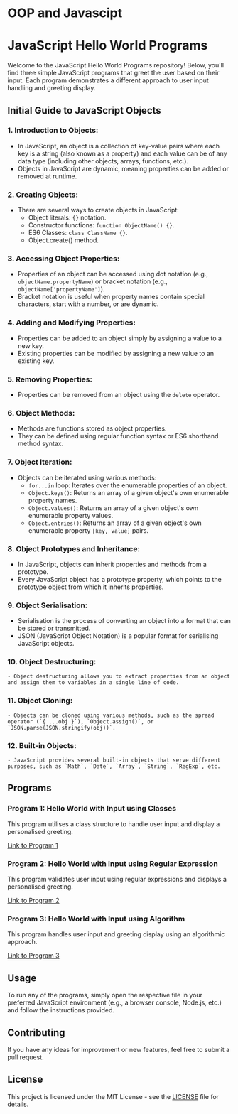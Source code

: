 # OOP and Javascipt

# JavaScript Hello World Programs

Welcome to the JavaScript Hello World Programs repository! Below, you'll find three simple JavaScript programs that greet the user based on their input. Each program demonstrates a different approach to user input handling and greeting display.

## Initial Guide to JavaScript Objects

### 1. Introduction to Objects:
   - In JavaScript, an object is a collection of key-value pairs where each key is a string (also known as a property) and each value can be of any data type (including other objects, arrays, functions, etc.).
   - Objects in JavaScript are dynamic, meaning properties can be added or removed at runtime.

### 2. Creating Objects:
   - There are several ways to create objects in JavaScript:
     - Object literals: `{}` notation.
     - Constructor functions: `function ObjectName() {}`.
     - ES6 Classes: `class ClassName {}`.
     - Object.create() method.
   
### 3. Accessing Object Properties:
   - Properties of an object can be accessed using dot notation (e.g., `objectName.propertyName`) or bracket notation (e.g., `objectName['propertyName']`).
   - Bracket notation is useful when property names contain special characters, start with a number, or are dynamic.

### 4. Adding and Modifying Properties:
   - Properties can be added to an object simply by assigning a value to a new key.
   - Existing properties can be modified by assigning a new value to an existing key.

### 5. Removing Properties:
   - Properties can be removed from an object using the `delete` operator.

### 6. Object Methods:
   - Methods are functions stored as object properties.
   - They can be defined using regular function syntax or ES6 shorthand method syntax.

### 7. Object Iteration:
   - Objects can be iterated using various methods:
     - `for...in` loop: Iterates over the enumerable properties of an object.
     - `Object.keys()`: Returns an array of a given object's own enumerable property names.
     - `Object.values()`: Returns an array of a given object's own enumerable property values.
     - `Object.entries()`: Returns an array of a given object's own enumerable property `[key, value]` pairs.

### 8. Object Prototypes and Inheritance:
   - In JavaScript, objects can inherit properties and methods from a prototype.
   - Every JavaScript object has a prototype property, which points to the prototype object from which it inherits properties.

### 9. Object Serialisation:
   - Serialisation is the process of converting an object into a format that can be stored or transmitted.
   - JSON (JavaScript Object Notation) is a popular format for serialising JavaScript objects.

### 10. Object Destructuring:
    - Object destructuring allows you to extract properties from an object and assign them to variables in a single line of code.

### 11. Object Cloning:
    - Objects can be cloned using various methods, such as the spread operator (`{ ...obj }`), `Object.assign()`, or `JSON.parse(JSON.stringify(obj))`.

### 12. Built-in Objects:
    - JavaScript provides several built-in objects that serve different purposes, such as `Math`, `Date`, `Array`, `String`, `RegExp`, etc.

## Programs

### Program 1: Hello World with Input using Classes

This program utilises a class structure to handle user input and display a personalised greeting.

[Link to Program 1](#https://github.com/amcmdv/OOP-and-JavaScript/blob/main/Hello%20World/Program%201%3A%20Basic%20Hello%20World%20with%20Input/)

### Program 2: Hello World with Input using Regular Expression

This program validates user input using regular expressions and displays a personalised greeting.

[Link to Program 2](#)

### Program 3: Hello World with Input using Algorithm

This program handles user input and greeting display using an algorithmic approach.

[Link to Program 3](#)

## Usage

To run any of the programs, simply open the respective file in your preferred JavaScript environment (e.g., a browser console, Node.js, etc.) and follow the instructions provided.

## Contributing

If you have any ideas for improvement or new features, feel free to submit a pull request.

## License

This project is licensed under the MIT License - see the [LICENSE](LICENSE) file for details.


